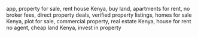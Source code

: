 app, property for sale, rent house Kenya, buy land, apartments for rent, no broker fees, direct property deals, verified property listings, homes for sale Kenya, plot for sale, commercial property, real estate Kenya, house for rent no agent, cheap land Kenya, invest in property
